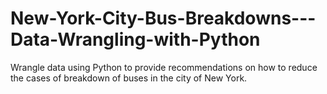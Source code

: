 # New-York-City-Bus-Breakdowns---Data-Wrangling-with-Python
Wrangle data using Python to provide recommendations on how to reduce the cases of breakdown of buses in the city of New York.
